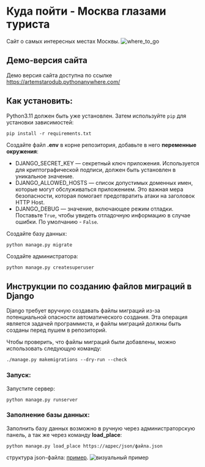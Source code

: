 # Куда пойти - Москва глазами туриста
Сайт о самых интересных местах Москвы.
![where_to_go](https://i.ibb.co/FV0ZMGV/stranica.png)
## Демо-версия сайта
Демо версия сайта доступна по ссылке https://artemstarodub.pythonanywhere.com/
## Как установить:
Python3.11 должен быть уже установлен. 
Затем используйте `pip`  для установки зависимостей:
```console
pip install -r requirements.txt
```
Создайте файл **.env** в корне репозитория, добавьте в него **переменные окружения**:
- DJANGO_SECRET_KEY — секретный ключ приложения. Используется для криптографической подписи, должен быть установлен в уникальное значение.
- DJANGO_ALLOWED_HOSTS — список допустимых доменных имен, которые могут обслуживаться приложением. Это важная мера безопасности, которая помогает предотвратить атаки на заголовок HTTP Host.
- DJANGO_DEBUG — значение, включающее режим отладки. Поставьте `True`, чтобы увидеть отладочную информацию в случае ошибки. По умолчанию - `False`.

Создайте базу данных:
```shell
python manage.py migrate
```
Создайте администратора:
```sh
python manage.py createsuperuser
```
## Инструкции по созданию файлов миграций в Django
Django требует вручную создавать файлы миграций из-за потенциальной опасности автоматического создания. Эта операция является задачей программиста, и файлы миграций должны быть созданы перед пушем в репозиторий.

Чтобы проверить, что файлы миграций были добавлены, можно использовать следующую команду:

```shell
./manage.py makemigrations --dry-run --check
```
### Запуск:
Запустите сервер:
```shell
python manage.py runserver
```
### Заполнение базы данных:
Заполнить базу данных возможно в ручную через администраторскую панель, а так же через команду **load_place**:
```shell
python manage.py load_place https://адрес/json/файла.json
```
структура json-файла: [пример](https://raw.githubusercontent.com/devmanorg/where-to-go-places/master/places/%D0%92%D0%BE%D0%B4%D0%BE%D0%BF%D0%B0%D0%B4%20%D0%A0%D0%B0%D0%B4%D1%83%D0%B6%D0%BD%D1%8B%D0%B9.json).
![визуальный пример](https://i.ibb.co/dgZt0z2/image.png)
